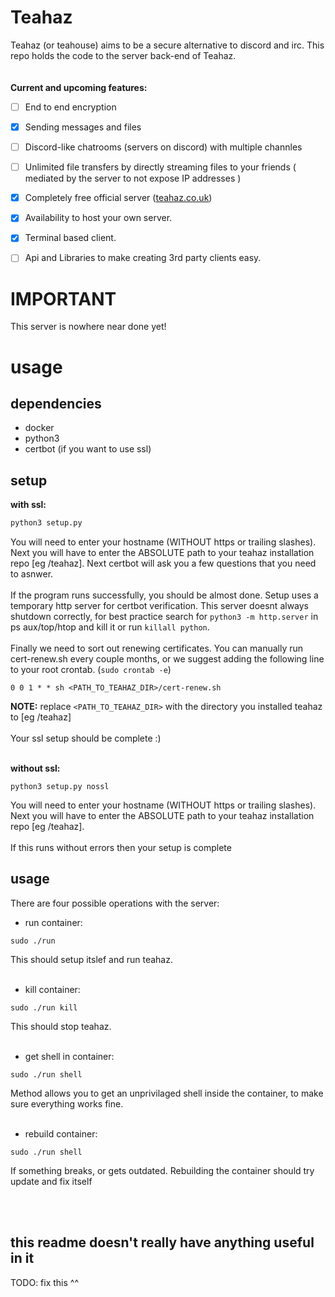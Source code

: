 Teahaz
======
Teahaz (or teahouse) aims to be a secure alternative to discord and irc. This repo holds the code to the server back-end of Teahaz. 
<br />
<br />
<br />
**Current and upcoming features:**
- [ ] End to end encryption
- [x] Sending messages and files
- [ ] Discord-like chatrooms (servers on discord) with multiple channles
- [ ] Unlimited file transfers by directly streaming files to your friends ( mediated by the server to not expose IP addresses )
- [x] Completely free official server ([teahaz.co.uk](https://teahaz.co.uk))
- [x] Availability to host your own server.
- [x] Terminal based client.
- [ ] Api and Libraries to make creating 3rd party clients easy.


IMPORTANT
=========
This server is nowhere near done yet!


usage
=====
dependencies
------------
* docker
* python3
* certbot (if you want to use ssl)



setup
-----
**with ssl:**
```bash
python3 setup.py
```
You will need to enter your hostname (WITHOUT https or trailing slashes). Next you will have to enter the ABSOLUTE path to your teahaz installation repo [eg /teahaz]. Next certbot will ask you a few questions that you need to asnwer.
<br />
<br />
If the program runs successfully, you should be almost done. Setup uses a temporary http server for certbot verification. This server doesnt always shutdown correctly, for best practice search for `python3 -m http.server` in ps aux/top/htop and kill it or run `killall python`.
<br />
<br />
Finally we need to sort out renewing certificates. You can manually run cert-renew.sh every couple months, or we suggest adding the following line to your root crontab. (`sudo crontab -e`)
```
0 0 1 * * sh <PATH_TO_TEAHAZ_DIR>/cert-renew.sh 
```
**NOTE:** replace `<PATH_TO_TEAHAZ_DIR>` with the directory you installed teahaz to [eg /teahaz]
<br />
<br />
Your ssl setup should be complete :)
<br />
<br />


**without ssl:**
```
python3 setup.py nossl
```
You will need to enter your hostname (WITHOUT https or trailing slashes). Next you will have to enter the ABSOLUTE path to your teahaz installation repo [eg /teahaz].
<br />
<br />
If this runs without errors then your setup is complete


usage
-----
There are four possible operations with the server:
<br />

* run container:
```
sudo ./run
```
This should setup itslef and run teahaz.
<br />
<br />

* kill container:
```
sudo ./run kill
```
This should stop teahaz.
<br />
<br />

* get shell in container:
```
sudo ./run shell
```
Method allows you to get an unprivilaged shell inside the container, to make sure everything works fine.
<br />
<br />

* rebuild container:
```
sudo ./run shell
```
If something breaks, or gets outdated. Rebuilding the container should try update and fix itself

<br />
<br />



this readme doesn't really have anything useful in it
----------------------------------------------------
TODO: fix this ^^


